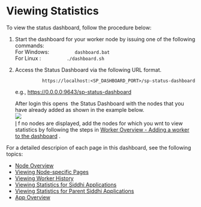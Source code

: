 # Viewing Statistics

To view the status dashboard, follow the procedure below:

1.  Start the dashboard for your worker node by issuing one of the
    following commands:  
    For Windows: `          dashboard.bat         `  
    For Linux : `          ./dashboard.sh         `
2.  Access the Status Dashboard via the following URL format.  

    `           https://localhost:<SP_DASHBOARD_PORT>/sp-status-dashboard          `

    e.g., <https://0.0.0.0:9643/sp-status-dashboard>  
      
    After login this opens  the Status Dashboard with the nodes that you
    have already added as shown in the example below.  
    ![](attachments/112391026/112391027.png) [  
    I](https://0.0.0.0:9643/sp-status-dashboard) f no nodes are
    displayed, add the nodes for which you wnt to view statistics by
    following the steps in [Worker Overview - Adding a worker to the
    dashboard](Node-Overview_112391028.html#NodeOverview-AddWorker) .

For a detailed descripion of each page in this dashboard, see the
following topics:

-   [Node Overview](_Node_Overview_)
-   [Viewing Node-specific Pages](_Viewing_Node-specific_Pages_)
-   [Viewing Worker History](_Viewing_Worker_History_)
-   [Viewing Statistics for Siddhi
    Applications](_Viewing_Statistics_for_Siddhi_Applications_)
-   [Viewing Statistics for Parent Siddhi
    Applications](_Viewing_Statistics_for_Parent_Siddhi_Applications_)
-   [App Overview](_App_Overview_)

